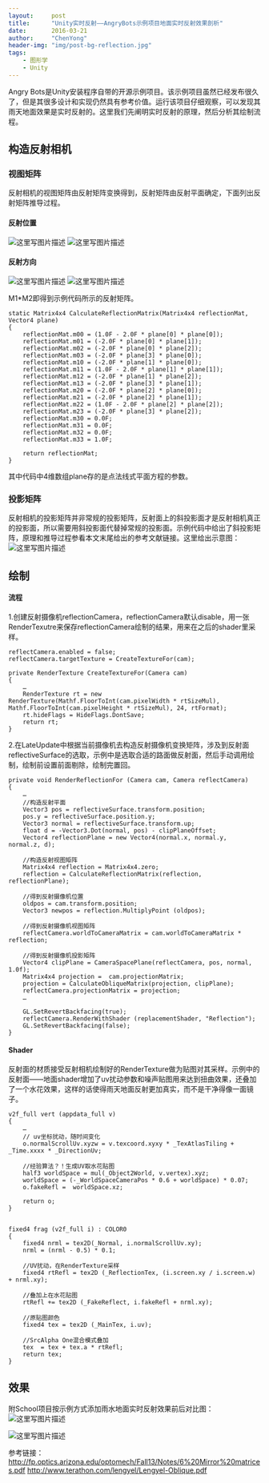 ```yaml
---
layout:     post
title:      "Unity实时反射——AngryBots示例项目地面实时反射效果剖析"
date:       2016-03-21
author:     "ChenYong"
header-img: "img/post-bg-reflection.jpg"
tags:
    - 图形学
    - Unity
---
```


Angry Bots是Unity安装程序自带的开源示例项目。该示例项目虽然已经发布很久了，但是其很多设计和实现仍然具有参考价值。运行该项目仔细观察，可以发现其雨天地面效果是实时反射的。这里我们先阐明实时反射的原理，然后分析其绘制流程。

## 构造反射相机

### 视图矩阵

反射相机的视图矩阵由反射矩阵变换得到，反射矩阵由反射平面确定，下面列出反射矩阵推导过程。
#### 反射位置
![这里写图片描述](http://img.blog.csdn.net/20160321231659557)
![这里写图片描述](http://img.blog.csdn.net/20160321231722089)



#### 反射方向
![这里写图片描述](http://img.blog.csdn.net/20160321231739808)
![这里写图片描述](http://img.blog.csdn.net/20160321233756270)

M1*M2即得到示例代码所示的反射矩阵。 

```
static Matrix4x4 CalculateReflectionMatrix(Matrix4x4 reflectionMat, Vector4 plane)
{
	reflectionMat.m00 = (1.0F - 2.0F * plane[0] * plane[0]);
	reflectionMat.m01 = (-2.0F * plane[0] * plane[1]);
	reflectionMat.m02 = (-2.0F * plane[0] * plane[2]);
	reflectionMat.m03 = (-2.0F * plane[3] * plane[0]); 
	reflectionMat.m10 = (-2.0F * plane[1] * plane[0]);
	reflectionMat.m11 = (1.0F - 2.0F * plane[1] * plane[1]);
	reflectionMat.m12 = (-2.0F * plane[1] * plane[2]);
	reflectionMat.m13 = (-2.0F * plane[3] * plane[1]); 
	reflectionMat.m20 = (-2.0F * plane[2] * plane[0]);
	reflectionMat.m21 = (-2.0F * plane[2] * plane[1]);
	reflectionMat.m22 = (1.0F - 2.0F * plane[2] * plane[2]);
	reflectionMat.m23 = (-2.0F * plane[3] * plane[2]);
	reflectionMat.m30 = 0.0F;
	reflectionMat.m31 = 0.0F;
	reflectionMat.m32 = 0.0F;
	reflectionMat.m33 = 1.0F;

	return reflectionMat;
}
```

其中代码中4维数组plane存的是点法线式平面方程的参数。

### 投影矩阵

反射相机的投影矩阵并非常规的投影矩阵，反射面上的斜投影面才是反射相机真正的投影面，所以需要用斜投影面代替掉常规的投影面。示例代码中给出了斜投影矩阵，原理和推导过程参看本文末尾给出的参考文献链接。这里给出示意图：
![这里写图片描述](http://img.blog.csdn.net/20160321231808324) 

## 绘制

#### 流程

1.创建反射摄像机reflectionCamera，reflectionCamera默认disable，用一张RenderTexutre来保存reflectionCamera绘制的结果，用来在之后的shader里采样。

``` 
reflectCamera.enabled = false;
reflectCamera.targetTexture = CreateTextureFor(cam);
             
private RenderTexture CreateTextureFor(Camera cam)
{
	…
	RenderTexture rt = new RenderTexture(Mathf.FloorToInt(cam.pixelWidth * rtSizeMul), Mathf.FloorToInt(cam.pixelHeight * rtSizeMul), 24, rtFormat);
	rt.hideFlags = HideFlags.DontSave; 
	return rt;
}
```
 
2.在LateUpdate中根据当前摄像机去构造反射摄像机变换矩阵，涉及到反射面reflectiveSurface的选取，示例中是选取合适的路面做反射面，然后手动调用绘制，绘制前设置前面剔除，绘制完置回。

```
private void RenderReflectionFor (Camera cam, Camera reflectCamera)
{
	…
	//构造反射平面
	Vector3 pos = reflectiveSurface.transform.position;
	pos.y = reflectiveSurface.position.y;
	Vector3 normal = reflectiveSurface.transform.up;
	float d = -Vector3.Dot(normal, pos) - clipPlaneOffset;
	Vector4 reflectionPlane = new Vector4(normal.x, normal.y, normal.z, d);

	//构造反射视图矩阵                                         
	Matrix4x4 reflection = Matrix4x4.zero;
	reflection = CalculateReflectionMatrix(reflection, reflectionPlane);               

	//得到反射摄像机位置                           
	oldpos = cam.transform.position;
	Vector3 newpos = reflection.MultiplyPoint (oldpos);                 

	//得到反射摄像机视图矩阵                                         
	reflectCamera.worldToCameraMatrix = cam.worldToCameraMatrix * reflection;   

	//得到反射摄像机投影矩阵                                         
	Vector4 clipPlane = CameraSpacePlane(reflectCamera, pos, normal, 1.0f);                                                       
	Matrix4x4 projection =  cam.projectionMatrix;
	projection = CalculateObliqueMatrix(projection, clipPlane);
	reflectCamera.projectionMatrix = projection;                           
	…

	GL.SetRevertBackfacing(true);             
	reflectCamera.RenderWithShader (replacementShader, "Reflection");                                         
	GL.SetRevertBackfacing(false);
}
```

#### Shader

反射面的材质接受反射相机绘制好的RenderTexture做为贴图对其采样。示例中的反射面——地面shader增加了uv扰动参数和噪声贴图用来达到扭曲效果，还叠加了一个水花效果，这样的话使得雨天地面反射更加真实，而不是干净得像一面镜子。

```
v2f_full vert (appdata_full v)
{
	…
	// uv坐标扰动，随时间变化
	o.normalScrollUv.xyzw = v.texcoord.xyxy * _TexAtlasTiling + _Time.xxxx * _DirectionUv;

	//经验算法？！生成UV取水花贴图                                                                     
	half3 worldSpace = mul(_Object2World, v.vertex).xyz;
	worldSpace = (-_WorldSpaceCameraPos * 0.6 + worldSpace) * 0.07;
	o.fakeRefl =  worldSpace.xz; 

	return o;
}


fixed4 frag (v2f_full i) : COLOR0
{		
	fixed4 nrml = tex2D(_Normal, i.normalScrollUv.xy);
	nrml = (nrml - 0.5) * 0.1;

	//UV扰动，在RenderTexture采样                                                                                                                             
	fixed4 rtRefl = tex2D (_ReflectionTex, (i.screen.xy / i.screen.w) + nrml.xy);                                         

	//叠加上在水花贴图
	rtRefl += tex2D (_FakeReflect, i.fakeRefl + nrml.xy);             

	//原贴图颜色                                                       
	fixed4 tex = tex2D (_MainTex, i.uv);

	//SrcAlpha One混合模式叠加                           
	tex  = tex + tex.a * rtRefl;                                         
	return tex;
}
```

## 效果

附School项目按示例方式添加雨水地面实时反射效果前后对比图：
![这里写图片描述](http://img.blog.csdn.net/20160321231823293)

![这里写图片描述](http://img.blog.csdn.net/20160321231831981)


参考链接：
http://fp.optics.arizona.edu/optomech/Fall13/Notes/6%20Mirror%20matrices.pdf
http://www.terathon.com/lengyel/Lengyel-Oblique.pdf